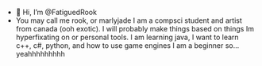 - 👋 Hi, I’m @FatiguedRook
- You may call me rook, or marlyjade
  I am a compsci student and artist from canada (ooh exotic). 
I will probably make things based on things Im hyperfixating on or personal tools.
I am learning java, I want to learn c++, c#, python, and how to use game engines
I am a beginner so... yeahhhhhhhhh

<!---
FatiguedRook/FatiguedRook is a ✨ special ✨ repository because its `README.md` (this file) appears on your GitHub profile.
You can click the Preview link to take a look at your changes.
--->
